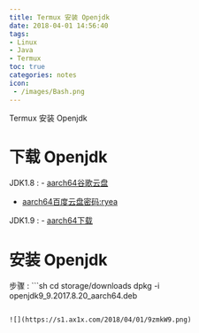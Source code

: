 ```yaml
---
title: Termux 安装 Openjdk
date: 2018-04-01 14:56:40
tags:
- Linux
- Java
- Termux
toc: true
categories: notes
icon:
 - /images/Bash.png
---
```

Termux 安装 Openjdk

# 下载 Openjdk
JDK1.8
: - [aarch64谷歌云盘](https://drive.google.com/file/d/1PdNqmLrhFlBoRlpCW-mC6CHbVS_Lva9D/view?usp=drivesdk)
  - [aarch64百度云盘密码:ryea](https://pan.baidu.com/s/14T-2L2j3gZaxfbwkZxJxqg)

JDK1.9
: - [aarch64下载](https://mega.nz/#!aZgwVQpD!o8qNcQmObEEKn7qb5MZaDKbT3PUCAoCLwbHtAjDIKho)

# 安装 Openjdk
步骤
: ```sh
cd storage/downloads
dpkg -i openjdk9_9.2017.8.20_aarch64.deb
  ```

  ![](https://s1.ax1x.com/2018/04/01/9zmkW9.png)
